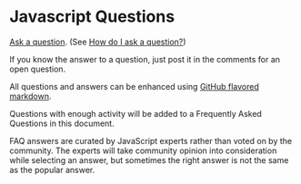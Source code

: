 Javascript Questions
====================

[Ask a question](https://github.com/learn-javascript-courses/javascript-questions/issues/new). (See [How do I ask a question?](https://github.com/learn-javascript-courses/javascript-questions/issues/1))

If you know the answer to a question, just post it in the comments for an open question.

All questions and answers can be enhanced using [GitHub flavored markdown](https://help.github.com/articles/github-flavored-markdown).

Questions with enough activity will be added to a Frequently Asked Questions in this document.

FAQ answers are curated by JavaScript experts rather than voted on by the community. The experts will take community opinion into consideration while selecting an answer, but sometimes the right answer is not the same as the popular answer.

